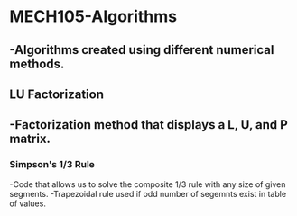 # MECH105-Algorithms
-Algorithms created  using different numerical methods.
---
## LU Factorization
-Factorization method that displays a L, U, and P matrix.
---
### Simpson's 1/3 Rule
-Code that allows us to solve the composite 1/3 rule with any size of given segments.
-Trapezoidal rule used if odd number of segemnts exist in table of values.
